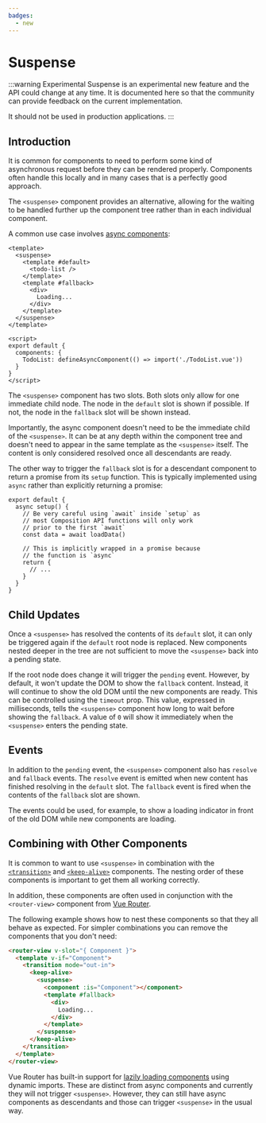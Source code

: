 ```yaml
---
badges:
  - new
---
```


# Suspense <MigrationBadges :badges="$frontmatter.badges" />

:::warning Experimental
Suspense is an experimental new feature and the API could change at any time. It is documented here so that the community can provide feedback on the current implementation.

It should not be used in production applications.
:::

## Introduction

It is common for components to need to perform some kind of asynchronous request before they can be rendered properly. Components often handle this locally and in many cases that is a perfectly good approach.

The `<suspense>` component provides an alternative, allowing for the waiting to be handled further up the component tree rather than in each individual component.

A common use case involves [async components](../component-dynamic-async.md#async-components):

```vue{2-4,6,17}
<template>
  <suspense>
    <template #default>
      <todo-list />
    </template>
    <template #fallback>
      <div>
        Loading...
      </div>
    </template>
  </suspense>
</template>

<script>
export default {
  components: {
    TodoList: defineAsyncComponent(() => import('./TodoList.vue'))
  }
}
</script>
```

The `<suspense>` component has two slots. Both slots only allow for one immediate child node. The node in the `default` slot is shown if possible. If not, the node in the `fallback` slot will be shown instead.

Importantly, the async component doesn't need to be the immediate child of the `<suspense>`. It can be at any depth within the component tree and doesn't need to appear in the same template as the `<suspense>` itself. The content is only considered resolved once all descendants are ready.

The other way to trigger the `fallback` slot is for a descendant component to return a promise from its `setup` function. This is typically implemented using `async` rather than explicitly returning a promise:

```js{2}
export default {
  async setup() {
    // Be very careful using `await` inside `setup` as
    // most Composition API functions will only work
    // prior to the first `await`
    const data = await loadData()

    // This is implicitly wrapped in a promise because
    // the function is `async`
    return {
      // ...
    }
  }
}
```

## Child Updates

Once a `<suspense>` has resolved the contents of its `default` slot, it can only be triggered again if the `default` root node is replaced. New components nested deeper in the tree are not sufficient to move the `<suspense>` back into a pending state.

If the root node does change it will trigger the `pending` event. However, by default, it won't update the DOM to show the `fallback` content. Instead, it will continue to show the old DOM until the new components are ready. This can be controlled using the `timeout` prop. This value, expressed in milliseconds, tells the `<suspense>` component how long to wait before showing the `fallback`. A value of `0` will show it immediately when the `<suspense>` enters the pending state.

## Events

In addition to the `pending` event, the `<suspense>` component also has `resolve` and `fallback` events. The `resolve` event is emitted when new content has finished resolving in the `default` slot. The `fallback` event is fired when the contents of the `fallback` slot are shown.

The events could be used, for example, to show a loading indicator in front of the old DOM while new components are loading.

## Combining with Other Components

It is common to want to use `<suspense>` in combination with the [`<transition>`](../../api/built-in-components.md#transition) and [`<keep-alive>`](../../api/built-in-components.md#keep-alive) components. The nesting order of these components is important to get them all working correctly.

In addition, these components are often used in conjunction with the `<router-view>` component from [Vue Router](https://next.router.vuejs.org/).

The following example shows how to nest these components so that they all behave as expected. For simpler combinations you can remove the components that you don't need:

```html
<router-view v-slot="{ Component }">
  <template v-if="Component">
    <transition mode="out-in">
      <keep-alive>
        <suspense>
          <component :is="Component"></component>
          <template #fallback>
            <div>
              Loading...
            </div>
          </template>
        </suspense>
      </keep-alive>
    </transition>
  </template>
</router-view>
```

Vue Router has built-in support for [lazily loading components](https://next.router.vuejs.org/guide/advanced/lazy-loading.html) using dynamic imports. These are distinct from async components and currently they will not trigger `<suspense>`. However, they can still have async components as descendants and those can trigger `<suspense>` in the usual way.
